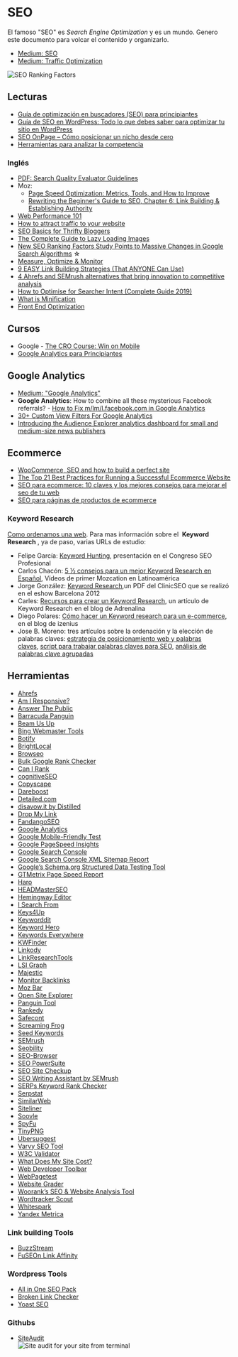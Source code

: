 # SEO

El famoso "SEO" es _Search Engine Optimization_ y es un mundo. Genero este documento para volcar el contenido y organizarlo.

- [Medium: SEO](https://medium.com/tag/seo/latest)
- [Medium: Traffic Optimization](https://medium.com/tag/traffic-optimization/latest)

![SEO Ranking Factors](https://cdn-images-1.medium.com/max/800/0*Kp4yxlzReKWksqUG.jpg)

## Lecturas

- [Guía de optimización en buscadores (SEO) para principiantes](https://support.google.com/webmasters/answer/7451184)
- [Guía de SEO en WordPress: Todo lo que debes saber para optimizar tu sitio en WordPress](https://neoattack.com/seo-en-wordpress/)
- [SEO OnPage – Cómo posicionar un nicho desde cero](https://www.vivirdelared.com/posicionar-nichos/)
- [Herramientas para analizar la competencia](https://vilmanunez.com/herramientas-para-analizar-la-competencia/)

### Inglés

- [PDF: Search Quality Evaluator Guidelines](https://static.googleusercontent.com/media/www.google.com/en//insidesearch/howsearchworks/assets/searchqualityevaluatorguidelines.pdf)
- Moz:
  - [Page Speed Optimization: Metrics, Tools, and How to Improve](https://moz.com/blog/website-page-speed)
  - [Rewriting the Beginner's Guide to SEO, Chapter 6: Link Building & Establishing Authority](https://moz.com/blog/beginners-guide-to-seo-chapter-6)
- [Web Performance 101](https://3perf.com/talks/web-perf-101/?utm_source=devweb&utm_medium=blog&utm_campaign=recreandoninja)
- [How to attract traffic to your website](https://medium.com/@vaibhavm_84328/attract-traffic-to-your-website-ea72079d887)
- [SEO Basics for Thrifty Bloggers](https://writingcooperative.com/seo-basics-for-thrifty-bloggers-869a53425fb9)
- [The Complete Guide to Lazy Loading Images](https://css-tricks.com/the-complete-guide-to-lazy-loading-images/)
- [New SEO Ranking Factors Study Points to Massive Changes in Google Search Algorithms](https://medium.com/inc./new-seo-ranking-factors-study-points-to-massive-changes-in-google-search-algorithms-115820dc0d31) ☆
- [Measure, Optimize & Monitor](https://medium.com/@addyosmani/measure-optimize-monitor-33e36108e014)
- [9 EASY Link Building Strategies (That ANYONE Can Use)](https://ahrefs.com/blog/link-building-strategies/)
- [4 Ahrefs and SEMrush alternatives that bring innovation to competitive analysis](https://searchenginewatch.com/2019/01/02/ahrefs-semrush-alternatives-competitive-analysis/)
- [How to Optimise for Searcher Intent (Complete Guide 2019)](https://www.stateofdigital.com/optimise-for-searcher-intent-complete-guide-2019/)
- [What is Minification](https://www.incapsula.com/cdn-guide/glossary/minification.html)
- [Front End Optimization](https://www.incapsula.com/cdn-guide/front-end-optimization-feo.html)

## Cursos

- Google - [The CRO Course: Win on Mobile](https://winonmobile.withgoogle.com/)
- [Google Analytics para Principiantes](https://analytics.google.com/analytics/academy/course/6)

## Google Analytics

- [Medium: "Google Analytics"](https://medium.com/tag/google-analytics/latest)
- **Google Analytics**: How to combine all these mysterious Facebook referrals? - [How to Fix m/lm/l.facebook.com in Google Analytics](https://holini.com/m-lm-l-facebook-com-referrals/)
- [30+ Custom View Filters For Google Analytics](https://holini.com/google-analytics-filters)
- [Introducing the Audience Explorer analytics dashboard for small and medium-size news publishers](https://medium.com/centerforcooperativemedia/introducing-the-audience-explorer-dashboard-for-small-publishers-9fbff748c47)

## Ecommerce

- [WooCommerce, SEO and how to build a perfect site](https://medium.com/@senormunoz/woocommerce-seo-and-how-to-build-a-perfect-site-543d29b16d47)
- [The Top 21 Best Practices for Running a Successful Ecommerce Website](https://www.quicksprout.com/2018/05/18/the-top-21-best-practices-for-running-a-successful-ecommerce-website/)
- [SEO para ecommerce: 10 claves y los mejores consejos para mejorar el seo de tu web](https://neoattack.com/seo-para-ecommerce/)
- [SEO para páginas de productos de ecommerce](https://es.semrush.com/blog/seo-paginas-producto-ecommerce/)

### Keyword Research

[Como ordenamos una web](http://www.senormunoz.es/SEO-MARBELLA/como-ordenamos-una-web). 
Para mas información sobre el  **Keyword Research** , ya de paso, varias URLs de estudio:

- Felipe García: [Keyword Hunting](https://www.slideshare.net/DUQUEredes/keyword-hunting-14568686), presentación en el Congreso SEO Profesional
- Carlos Chacón: [5 ½ consejos para un mejor Keyword Research en Español](http://www.seocharlie.com/blog/primer-mozcation-en-latinoamerica), Vídeos de primer Mozcation en Latinoamérica
- Jorge González: [Keyword Research](http://www.clinicseo.es/wp-content/uploads/clinicseo-eshow-2012.pdf),un PDF del ClinicSEO que se realizó en el eshow Barcelona 2012
- Carles: [Recursos para crear un Keyword Research](http://www.adrenalina.es/keyword-research/), un artículo de Keyword Research en el blog de Adrenalina
- Diego Polares: [Cómo hacer un Keyword research para un e-commerce](http://www.izenius.com/blog/keyword-research-ecommerce/), en el blog de izenius
- Jose B. Moreno: tres artículos sobre la ordenación y la elección de palabras claves: [estrategia de posicionamiento web y palabras claves](http://www.jbmoreno.es/estrategia-de-posicionamiento-web-palabras-clave/), [script para trabajar palabras claves para SEO](http://www.jbmoreno.es/script-palabras-clave-trabajar-seo/), [análisis de palabras clave agrupadas](http://www.jbmoreno.es/analisis-palabras-clave-agrupado-spreadsheet/)

## Herramientas

<!-- abcdefghijklmnñopqrstuvwxyz -->

- [Ahrefs](https://ahrefs.com/)
- [Am I Responsive?](http://ami.responsivedesign.is/)
- [Answer The Public](https://answerthepublic.com/)
- [Barracuda Panguin](https://barracuda.digital/panguin-seo-tool/)
- [Beam Us Up](http://beamusup.com/)
- [Bing Webmaster Tools](https://www.bing.com/toolbox/webmaster)
- [Botify](https://www.botify.com/)
- [BrightLocal](https://www.brightlocal.com/)
- [Browseo](http://www.browseo.net/)
- [Bulk Google Rank Checker](https://www.seoreviewtools.com/rank-checker/)
- [Can I Rank](https://www.canirank.com/)
- [cognitiveSEO](http://cognitiveseo.com/)
- [Copyscape](http://www.copyscape.com/)
- [Dareboost](https://www.dareboost.com/en)
- [Detailed.com](https://detailed.com/)
- [disavow.it by Distilled](http://disavow.it/)
- [Drop My Link](http://dropmylink.com/)
- [FandangoSEO](https://www.fandangoseo.com/es/)
- [Google Analytics](https://www.google.com/analytics/)
- [Google Mobile-Friendly Test](https://search.google.com/test/mobile-friendly)
- [Google PageSpeed Insights](https://developers.google.com/speed/pagespeed/insights/)
- [Google Search Console](https://www.google.com/webmasters/tools/)
- [Google Search Console XML Sitemap Report](https://www.google.com/webmasters/tools/sitemap-list)
- [Google’s Schema.org Structured Data Testing Tool](https://search.google.com/structured-data/testing-tool/u/0/)
- [GTMetrix Page Speed Report](https://gtmetrix.com/)
- [Haro](https://www.helpareporter.com/)
- [HEADMasterSEO](https://headmasterseo.com/)
- [Hemingway Editor](http://hemingwayapp.com/)
- [I Search From](http://isearchfrom.com/)
- [Keys4Up](http://www.keys4up.com/)
- [Keyworddit](https://www.keyworddit.com/)
- [Keyword Hero](https://www.99signals.com/go/keyword-hero/)
- [Keywords Everywhere](https://keywordseverywhere.com/)
- [KWFinder](https://kwfinder.com/)
- [Linkody](https://www.linkody.com/)
- [LinkResearchTools](http://www.linkresearchtools.com/)
- [LSI Graph](https://lsigraph.com/)
- [Majestic](https://majestic.com/)
- [Monitor Backlinks](https://monitorbacklinks.com/)
- [Moz Bar](https://moz.com/products/pro/seo-toolbar)
- [Open Site Explorer](https://moz.com/link-explorer)
- [Panguin Tool](https://barracuda.digital/panguin-seo-tool/)
- [Rankedy](https://rankedy.com/)
- [Safecont](https://safecont.com/)
- [Screaming Frog](https://www.screamingfrog.co.uk/seo-spider/)
- [Seed Keywords](https://www.seedkeywords.com/)
- [SEMrush](https://www.semrush.com/)
- [Seobility](https://www.seobility.net/en/)
- [SEO-Browser](http://www.seo-browser.com/)
- [SEO PowerSuite](https://www.seopowersuite.com/)
- [SEO Site Checkup](https://seositecheckup.com/)
- [SEO Writing Assistant by SEMrush](https://www.semrush.com/swa/)
- [SERPs Keyword Rank Checker](https://serps.com/tools/rank-checker/)
- [Serpstat](https://serpstat.com)
- [SimilarWeb](https://www.similarweb.com/)
- [Siteliner](http://www.siteliner.com/)
- [Soovle](https://soovle.com/)
- [SpyFu](https://www.spyfu.com/)
- [TinyPNG](https://tinypng.com/)
- [Ubersuggest](https://neilpatel.com/ubersuggest/)
- [Varvy SEO Tool](https://varvy.com/)
- [W3C Validator](https://validator.w3.org/)
- [What Does My Site Cost?](https://whatdoesmysitecost.com/)
- [Web Developer Toolbar](https://chrome.google.com/webstore/detail/web-developer/bfbameneiokkgbdmiekhjnmfkcnldhhm?hl=en-US)
- [WebPagetest](https://www.webpagetest.org/)
- [Website Grader](https://website.grader.com/)
- [Woorank’s SEO & Website Analysis Tool](https://www.woorank.com/)
- [Wordtracker Scout](https://www.wordtracker.com/scout)
- [Whitespark](https://whitespark.ca/)
- [Yandex Metrica](https://metrica.yandex.com/about?)

### Link building Tools

- [BuzzStream](https://www.buzzstream.com/)
- [FuSEOn Link Affinity](https://fuseonlinkaffinity.com/)

### Wordpress Tools

- [All in One SEO Pack](https://wordpress.org/plugins/all-in-one-seo-pack/)
- [Broken Link Checker](https://wordpress.org/plugins/broken-link-checker/)
- [Yoast SEO](https://wordpress.org/plugins/wordpress-seo/)

### Githubs

- [SiteAudit](https://github.com/thecreazy/siteaudit)  
  ![Site audit for your site from terminal](https://github.com/thecreazy/siteaudit/raw/master/docs/terminal.gif)



<!--abcdefghijklmnñopqrstuvwxyz-->
